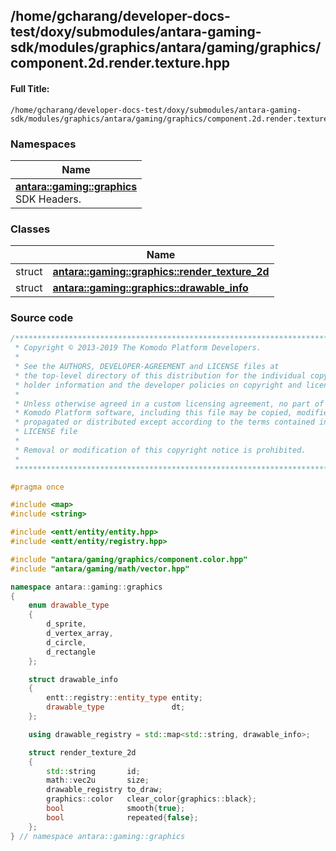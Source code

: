 

## /home/gcharang/developer-docs-test/doxy/submodules/antara-gaming-sdk/modules/graphics/antara/gaming/graphics/component.2d.render.texture.hpp

#### Full Title:
```
/home/gcharang/developer-docs-test/doxy/submodules/antara-gaming-sdk/modules/graphics/antara/gaming/graphics/component.2d.render.texture.hpp
```







### Namespaces

| Name           |
| -------------- |
| **[antara::gaming::graphics](Namespaces/namespaceantara_1_1gaming_1_1graphics.md)** <br>SDK Headers.  |

### Classes

|                | Name           |
| -------------- | -------------- |
| struct | **[antara::gaming::graphics::render_texture_2d](Classes/structantara_1_1gaming_1_1graphics_1_1render__texture__2d.md)**  |
| struct | **[antara::gaming::graphics::drawable_info](Classes/structantara_1_1gaming_1_1graphics_1_1drawable__info.md)**  |















### Source code

```cpp
/******************************************************************************
 * Copyright © 2013-2019 The Komodo Platform Developers.                      *
 *                                                                            *
 * See the AUTHORS, DEVELOPER-AGREEMENT and LICENSE files at                  *
 * the top-level directory of this distribution for the individual copyright  *
 * holder information and the developer policies on copyright and licensing.  *
 *                                                                            *
 * Unless otherwise agreed in a custom licensing agreement, no part of the    *
 * Komodo Platform software, including this file may be copied, modified,     *
 * propagated or distributed except according to the terms contained in the   *
 * LICENSE file                                                               *
 *                                                                            *
 * Removal or modification of this copyright notice is prohibited.            *
 *                                                                            *
 ******************************************************************************/

#pragma once

#include <map>    
#include <string> 

#include <entt/entity/entity.hpp> 
#include <entt/entity/registry.hpp>

#include "antara/gaming/graphics/component.color.hpp" 
#include "antara/gaming/math/vector.hpp"              

namespace antara::gaming::graphics
{
    enum drawable_type
    {
        d_sprite,
        d_vertex_array,
        d_circle,
        d_rectangle
    };

    struct drawable_info
    {
        entt::registry::entity_type entity;
        drawable_type               dt;
    };

    using drawable_registry = std::map<std::string, drawable_info>;

    struct render_texture_2d
    {
        std::string       id;
        math::vec2u       size;
        drawable_registry to_draw;
        graphics::color   clear_color{graphics::black};
        bool              smooth{true};
        bool              repeated{false};
    };
} // namespace antara::gaming::graphics
```




